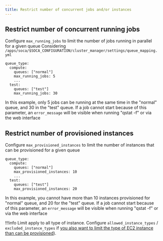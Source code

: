 ```yaml
---
title: Restrict number of concurrent jobs and/or instances
---
```



## Restrict number of concurrent running jobs

Configure `max_running_jobs` to limit the number of jobs running in parallel for a given queue
Considering `/apps/soca/$SOCA_CONFIGURATION/cluster_manager/settings/queue_mapping.yml`

```hl_lines="4 8"
queue_type:
  compute:
    queues: ["normal"]
    max_running_jobs: 5 
    ... 
  test:
    queues: ["test"]
    max_running_jobs: 30
```

In this example, only 5 jobs can be running at the same time in the "normal" queue, and 30 in the "test" queue.
If a job cannot start because of this parameter, an `error_message` will be visible when running "qstat -f" or via the web interface


## Restrict number of provisioned instances 

Configure `max_provisioned_instances` to limit the number of instances that can be provisioned for a given queue

```hl_lines="4 8"
queue_type:
  compute:
    queues: ["normal"]
    max_provisioned_instances: 10 
    ... 
  test:
    queues: ["test"]
    max_provisioned_instances: 20
```

In this example, you cannot have more than 10 instances provisioned for "normal" queue, and 20 for the "test" queue.
If a job cannot start because of this parameter, an `error_message` will be visible when running "qstat -f" or via the web interface

!!!info 
    Limit apply to all type of instance. Configure `allowed_instance_types` / `excluded_instance_types` if [you also want to limit the type of EC2 instance than can be provisioned](../../security/manage-queue-instance-types/)).
